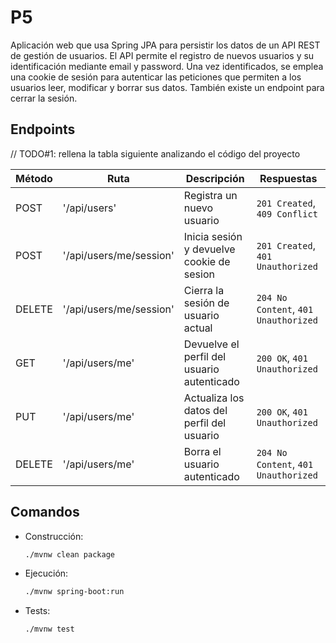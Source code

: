 # P5
Aplicación web que usa Spring JPA para persistir los datos de un API REST de gestión de usuarios.
El API permite el registro de nuevos usuarios y su identificación mediante email y password.
Una vez identificados, se emplea una cookie de sesión para autenticar las peticiones que permiten 
a los usuarios leer, modificar y borrar sus datos. También existe un endpoint para cerrar la sesión.  

## Endpoints

// TODO#1: rellena la tabla siguiente analizando el código del proyecto

| Método        | Ruta                          | Descripción                                  | Respuestas |
|--------       |------                        |-------------                                  |------------|
|   POST        |  '/api/users'                |      Registra un nuevo usuario                | `201 Created`, `409 Conflict`           |
|  POST        |'/api/users/me/session'        |Inicia sesión y devuelve cookie de sesion      |   `201 Created`, `401 Unauthorized`          |
|   DELETE     |   '/api/users/me/session'     | Cierra la sesión de usuario actual            |        `204 No Content`, `401 Unauthorized`       |
|    GET       |  '/api/users/me'              | Devuelve el perfil del usuario autenticado    |    `200 OK`, `401 Unauthorized`        |
|    PUT       |  '/api/users/me'              | Actualiza los datos del perfil del usuario    |      `200 OK`, `401 Unauthorized`      |
|    DELETE    |  '/api/users/me'              | Borra el usuario autenticado                  |     `204 No Content`, `401 Unauthorized`       |


## Comandos 

- Construcción: 
  ```sh
  ./mvnw clean package
  ```

- Ejecución: 
  ```sh
  ./mvnw spring-boot:run
  ```

- Tests:
  ```sh
  ./mvnw test
  ```
